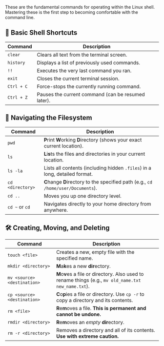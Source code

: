 These are the fundamental commands for operating within the Linux shell. Mastering these is the first step to becoming comfortable with the command line.

## 🐚 Basic Shell Shortcuts

| Command    | Description                                        |
| ---------- | -------------------------------------------------- |
| `clear`    | Clears all text from the terminal screen.          |
| `history`  | Displays a list of previously used commands.       |
| `!!`       | Executes the very last command you ran.            |
| `exit`     | Closes the current terminal session.               |
| `Ctrl + C` | Force-stops the currently running command.         |
| `Ctrl + Z` | Pauses the current command (can be resumed later). |

## 📁 Navigating the Filesystem

| Command          | Description                                                                       |
| ---------------- | --------------------------------------------------------------------------------- |
| `pwd`            | **P**rint **W**orking **D**irectory (shows your exact current location).          |
| `ls`             | **L**i**s**ts the files and directories in your current location.                 |
| `ls -la`         | Lists all contents (including hidden `.files`) in a long, detailed format.        |
| `cd <directory>` | **C**hange **D**irectory to the specified path (e.g., `cd /home/user/Documents`). |
| `cd ..`          | Moves you up one directory level.                                                 |
| `cd ~` or `cd`   | Navigates directly to your home directory from anywhere.                          |

## 🛠️ Creating, Moving, and Deleting

| Command                     | Description                                                                                           |
| --------------------------- | ----------------------------------------------------------------------------------------------------- |
| `touch <file>`              | Creates a new, empty file with the specified name.                                                    |
| `mkdir <directory>`         | **M**a**k**es a new **dir**ectory.                                                                    |
| `mv <source> <destination>` | **M**o**v**es a file or directory. Also used to rename things (e.g., `mv old_name.txt new_name.txt`). |
| `cp <source> <destination>` | **C**o**p**ies a file or directory. Use `cp -r` to copy a directory and its contents.                 |
| `rm <file>`                 | **R**e**m**oves a file. **This is permanent and cannot be undone.**                                   |
| `rmdir <directory>`         | **R**e**m**oves an *empty* **dir**ectory.                                                             |
| `rm -r <directory>`         | Removes a directory and all of its contents. **Use with extreme caution.**                            |
